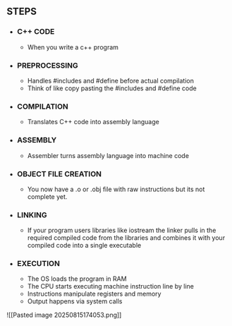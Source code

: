 ## STEPS

- ### C++ CODE
	- When you write a c++ program
- ### PREPROCESSING
	- Handles #includes and #define before actual compilation
	- Think of like copy pasting the #includes  and #define code
- ### COMPILATION
	- Translates C++ code into assembly language 
- ### ASSEMBLY
	- Assembler turns assembly language into machine code
- ### OBJECT FILE CREATION
	- You now have a .o or .obj file with raw instructions but its not complete yet.
- ### LINKING
	- If your program users libraries like iostream the linker pulls in the required compiled code from the libraries and combines it with your compiled code into a single executable 
- ### EXECUTION
	- The OS loads the program in RAM
	- The CPU starts executing machine instruction line by line
	- Instructions manipulate registers and memory 
	- Output happens via system calls 

![[Pasted image 20250815174053.png]]
